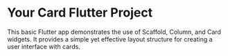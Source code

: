 # Your Card Flutter Project
This basic Flutter app demonstrates the use of Scaffold, Column, and Card widgets.
It provides a simple yet effective layout structure for creating a user interface with cards.
